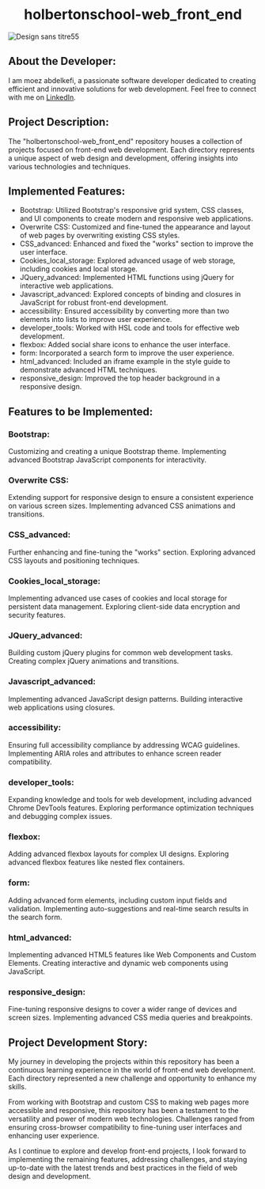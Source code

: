 <h1 align="center">holbertonschool-web_front_end</h1>

![Design sans titre55](https://github.com/moezabdelkefi/holbertonschool-web_front_end/assets/113900578/a21a4c66-bef2-45eb-a319-fa98c42b7ed3)


## About the Developer:

I am moez abdelkefi, a passionate software developer dedicated to creating efficient and innovative solutions for web development. Feel free to connect with me on [LinkedIn](https://www.linkedin.com/in/moez-abdelkefi/).

## Project Description:

The "holbertonschool-web_front_end" repository houses a collection of projects focused on front-end web development. Each directory represents a unique aspect of web design and development, offering insights into various technologies and techniques.

## Implemented Features:

- Bootstrap: Utilized Bootstrap's responsive grid system, CSS classes, and UI components to create modern and responsive web applications.
- Overwrite CSS: Customized and fine-tuned the appearance and layout of web pages by overwriting existing CSS styles.
- CSS_advanced: Enhanced and fixed the "works" section to improve the user interface.
- Cookies_local_storage: Explored advanced usage of web storage, including cookies and local storage.
- JQuery_advanced: Implemented HTML functions using jQuery for interactive web applications.
- Javascript_advanced: Explored concepts of binding and closures in JavaScript for robust front-end development.
- accessibility: Ensured accessibility by converting more than two elements into lists to improve user experience.
- developer_tools: Worked with HSL code and tools for effective web development.
- flexbox: Added social share icons to enhance the user interface.
- form: Incorporated a search form to improve the user experience.
- html_advanced: Included an iframe example in the style guide to demonstrate advanced HTML techniques.
- responsive_design: Improved the top header background in a responsive design.

## Features to be Implemented:

### Bootstrap:

Customizing and creating a unique Bootstrap theme.
Implementing advanced Bootstrap JavaScript components for interactivity.

### Overwrite CSS:

Extending support for responsive design to ensure a consistent experience on various screen sizes.
Implementing advanced CSS animations and transitions.

### CSS_advanced:

Further enhancing and fine-tuning the "works" section.
Exploring advanced CSS layouts and positioning techniques.

### Cookies_local_storage:

Implementing advanced use cases of cookies and local storage for persistent data management.
Exploring client-side data encryption and security features.

### JQuery_advanced:

Building custom jQuery plugins for common web development tasks.
Creating complex jQuery animations and transitions.

### Javascript_advanced:

Implementing advanced JavaScript design patterns.
Building interactive web applications using closures.

### accessibility:

Ensuring full accessibility compliance by addressing WCAG guidelines.
Implementing ARIA roles and attributes to enhance screen reader compatibility.

### developer_tools:

Expanding knowledge and tools for web development, including advanced Chrome DevTools features.
Exploring performance optimization techniques and debugging complex issues.

### flexbox:

Adding advanced flexbox layouts for complex UI designs.
Exploring advanced flexbox features like nested flex containers.

### form:

Adding advanced form elements, including custom input fields and validation.
Implementing auto-suggestions and real-time search results in the search form.

### html_advanced:

Implementing advanced HTML5 features like Web Components and Custom Elements.
Creating interactive and dynamic web components using JavaScript.

### responsive_design:

Fine-tuning responsive designs to cover a wider range of devices and screen sizes.
Implementing advanced CSS media queries and breakpoints.

## Project Development Story:

My journey in developing the projects within this repository has been a continuous learning experience in the world of front-end web development. Each directory represented a new challenge and opportunity to enhance my skills.

From working with Bootstrap and custom CSS to making web pages more accessible and responsive, this repository has been a testament to the versatility and power of modern web technologies. Challenges ranged from ensuring cross-browser compatibility to fine-tuning user interfaces and enhancing user experience.

As I continue to explore and develop front-end projects, I look forward to implementing the remaining features, addressing challenges, and staying up-to-date with the latest trends and best practices in the field of web design and development.
